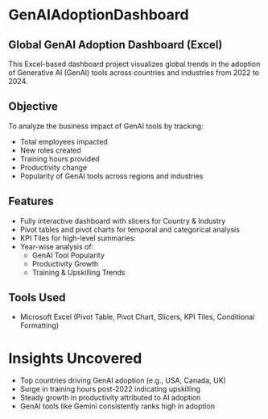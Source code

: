 # GenAIAdoptionDashboard

## Global GenAI Adoption Dashboard (Excel)

This Excel-based dashboard project visualizes global trends in the adoption of Generative AI (GenAI) tools across countries and industries from 2022 to 2024.

## Objective
To analyze the business impact of GenAI tools by tracking:
- Total employees impacted
- New roles created
- Training hours provided
- Productivity change
- Popularity of GenAI tools across regions and industries

## Features
- Fully interactive dashboard with slicers for Country & Industry
- Pivot tables and pivot charts for temporal and categorical analysis
- KPI Tiles for high-level summaries:
- Year-wise analysis of:
  - GenAI Tool Popularity
  - Productivity Growth
  - Training & Upskilling Trends

## Tools Used
- Microsoft Excel (Pivot Table, Pivot Chart, Slicers, KPI Tiles, Conditional Formatting)

# Insights Uncovered
- Top countries driving GenAI adoption (e.g., USA, Canada, UK)
- Surge in training hours post-2022 indicating upskilling
- Steady growth in productivity attributed to AI adoption
- GenAI tools like Gemini consistently ranks high in adoption

